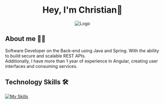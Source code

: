 
<h1 align="center"> Hey, I'm Christian🤘 </h1>

<div style="text-align: center;">
  <div style="display: inline-block; text-align: left; padding: 0 20px;">
    <img src="https://i.ibb.co/BywLHLG/logo.png" alt="Logo" style="max-width: 100%;">
  </div>
</div>

## About me 👨‍💻

Software Developer on the Back-end using Java and Spring. With the ability to build secure and scalable REST APIs. <br>
Additionally, I have more than 1 year of experience in Angular, creating user interfaces and consuming services.

## Technology Skills 🛠️

[![My Skills](https://skillicons.dev/icons?i=java,html,css,javascript,typescript,spring,angular,bootstrap,tailwind,mysql,postgresql,mongo,git,github)](https://skillicons.dev)

